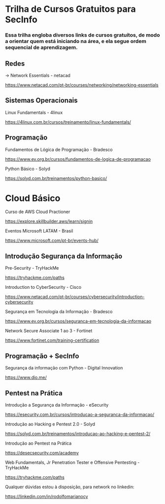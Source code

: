 # Trilha de Cursos Gratuitos para SecInfo
### Essa trilha engloba diversos links de cursos gratuítos, de modo a orientar quem está iniciando na área, e ela segue ordem sequencial de aprendizagem.


## Redes
-> Network Essentials - netacad

https://www.netacad.com/pt-br/courses/networking/networking-essentials

## Sistemas Operacionais

Linux Fundamentals - 4linux

https://4linux.com.br/cursos/treinamento/linux-fundamentals/

## Programação

Fundamentos de Lógica de Programação - Bradesco

https://www.ev.org.br/cursos/fundamentos-de-logica-de-programacao

Python Básico - Solyd

https://solyd.com.br/treinamentos/python-basico/

# Cloud Básico

Curso de AWS Cloud Practioner

https://explore.skillbuilder.aws/learn/signin

Eventos Microsoft LATAM - Brasil

https://www.microsoft.com/pt-br/events-hub/

## Introdução Segurança da Informação

Pre-Security - TryHackMe

https://tryhackme.com/paths

Introduction to CyberSecurity - Cisco

https://www.netacad.com/pt-br/courses/cybersecurity/introduction-cybersecurity

Segurança em Tecnologia da Informação - Bradesco

https://www.ev.org.br/cursos/seguranca-em-tecnologia-da-informacao

Network Secure Associate 1 ao 3 - Fortinet

https://www.fortinet.com/training-certification

## Programação + SecInfo

Segurança da informação com Python - Digital Innovation

https://www.dio.me/

## Pentest na Prática

Introdução a Segurança da Informação - eSecurity

https://esecurity.com.br/cursos/introducao-a-seguranca-da-informacao/

Introdução ao Hacking e Pentest 2.0 - Solyd

https://solyd.com.br/treinamentos/introducao-ao-hacking-e-pentest-2/

Introdução ao Pentest na Prática

https://desecsecurity.com/academy

Web Fundamentals, Jr Penetration Tester e Offensive Pentesting - TryHackMe

https://tryhackme.com/paths

Qualquer dúvidas estou à disposição, para network no linkedin:

https://linkedin.com/in/rodolfomarianocy
